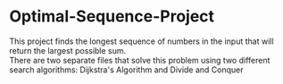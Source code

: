# Optimal-Sequence-Project
This project finds the longest sequence of numbers in the input that will return the largest possible sum.  
There are two separate files that solve this problem using two different search algorithms:
Dijkstra's Algorithm and Divide and Conquer
